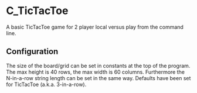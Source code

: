 # C_TicTacToe
A basic TicTacToe game for 2 player local versus play from the command line.
## Configuration
The size of the board/grid can be set in constants at the top of the program.
The max height is 40 rows, the max width is 60 columns.
Furthermore the N-in-a-row string length can be set in the same way.
Defaults have been set for TicTacToe (a.k.a. 3-in-a-row).
